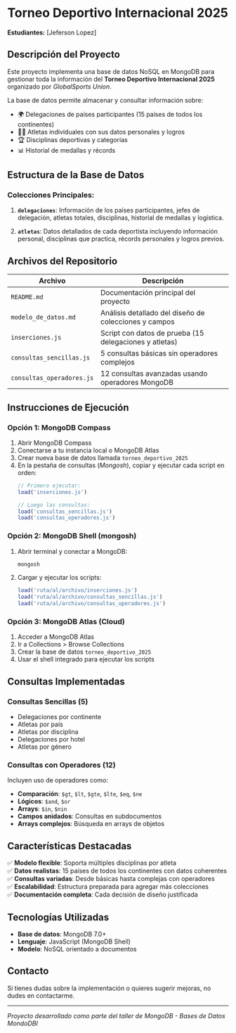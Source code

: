 # Torneo Deportivo Internacional 2025

**Estudiantes:** [Jeferson Lopez]

## Descripción del Proyecto

Este proyecto implementa una base de datos NoSQL en MongoDB para gestionar toda la información del **Torneo Deportivo Internacional 2025** organizado por *GlobalSports Union*. 

La base de datos permite almacenar y consultar información sobre:
- 🌍 Delegaciones de países participantes (15 países de todos los continentes)
- 🏃‍♂️ Atletas individuales con sus datos personales y logros
- 🏆 Disciplinas deportivas y categorías
- 📊 Historial de medallas y récords

## Estructura de la Base de Datos

### Colecciones Principales:

1. **`delegaciones`**: Información de los países participantes, jefes de delegación, atletas totales, disciplinas, historial de medallas y logística.

2. **`atletas`**: Datos detallados de cada deportista incluyendo información personal, disciplinas que practica, récords personales y logros previos.

## Archivos del Repositorio

| Archivo | Descripción |
|---------|-------------|
| `README.md` | Documentación principal del proyecto |
| `modelo_de_datos.md` | Análisis detallado del diseño de colecciones y campos |
| `inserciones.js` | Script con datos de prueba (15 delegaciones y atletas) |
| `consultas_sencillas.js` | 5 consultas básicas sin operadores complejos |
| `consultas_operadores.js` | 12 consultas avanzadas usando operadores MongoDB |

## Instrucciones de Ejecución

### Opción 1: MongoDB Compass
1. Abrir MongoDB Compass
2. Conectarse a tu instancia local o MongoDB Atlas
3. Crear nueva base de datos llamada `torneo_deportivo_2025`
4. En la pestaña de consultas (_Mongosh_), copiar y ejecutar cada script en orden:
   ```javascript
   // Primero ejecutar:
   load('inserciones.js')
   
   // Luego las consultas:
   load('consultas_sencillas.js')
   load('consultas_operadores.js')
   ```

### Opción 2: MongoDB Shell (mongosh)
1. Abrir terminal y conectar a MongoDB:
   ```bash
   mongosh
   ```
2. Cargar y ejecutar los scripts:
   ```javascript
   load('ruta/al/archivo/inserciones.js')
   load('ruta/al/archivo/consultas_sencillas.js')
   load('ruta/al/archivo/consultas_operadores.js')
   ```

### Opción 3: MongoDB Atlas (Cloud)
1. Acceder a MongoDB Atlas
2. Ir a Collections > Browse Collections
3. Crear la base de datos `torneo_deportivo_2025`
4. Usar el shell integrado para ejecutar los scripts

## Consultas Implementadas

### Consultas Sencillas (5)
- Delegaciones por continente
- Atletas por país
- Atletas por disciplina
- Delegaciones por hotel
- Atletas por género

### Consultas con Operadores (12)
Incluyen uso de operadores como:
- **Comparación**: `$gt`, `$lt`, `$gte`, `$lte`, `$eq`, `$ne`
- **Lógicos**: `$and`, `$or`
- **Arrays**: `$in`, `$nin`
- **Campos anidados**: Consultas en subdocumentos
- **Arrays complejos**: Búsqueda en arrays de objetos

## Características Destacadas

✅ **Modelo flexible**: Soporta múltiples disciplinas por atleta  
✅ **Datos realistas**: 15 países de todos los continentes con datos coherentes  
✅ **Consultas variadas**: Desde básicas hasta complejas con operadores  
✅ **Escalabilidad**: Estructura preparada para agregar más colecciones  
✅ **Documentación completa**: Cada decisión de diseño justificada  

## Tecnologías Utilizadas

- **Base de datos**: MongoDB 7.0+
- **Lenguaje**: JavaScript (MongoDB Shell)
- **Modelo**: NoSQL orientado a documentos

## Contacto

Si tienes dudas sobre la implementación o quieres sugerir mejoras, no dudes en contactarme.

---
*Proyecto desarrollado como parte del taller de MongoDB - Bases de Datos MondoDBI*